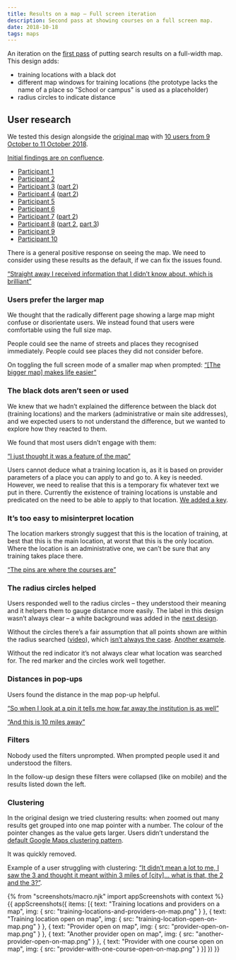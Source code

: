 ```yaml
---
title: Results on a map – Full screen iteration
description: Second pass at showing courses on a full screen map.
date: 2018-10-18
tags: maps
---
```


An iteration on the [first pass](/find-teacher-training/experimental-map/) of putting search results on a full-width map. This design adds:

* training locations with a black dot
* different map windows for training locations (the prototype lacks the name of a place so "School or campus" is used as a placeholder)
* radius circles to indicate distance

## User research

We tested this design alongside the [original map](/find-teacher-training/map-original) with [10 users from 9 October to 11 October 2018](https://lookback.io/dfe-digital/r4-live-routes-in).

[Initial findings are on confluence](https://dfedigital.atlassian.net/wiki/spaces/BaT/pages/615219275/First+round+on+location).

* [Participant 1](https://lookback.io/watch/AprAGdLxxz9FdxGLJ)
* [Participant 2](https://lookback.io/watch/u9cZaEQQRZGDofaKP)
* [Participant 3](https://lookback.io/watch/ASAKdsr783jwsPMxh) ([part 2](https://lookback.io/watch/E9934fSeb3Zu5ubP4))
* [Participant 4](https://lookback.io/watch/SQSacPWpZoagWWb7y) ([part 2](https://lookback.io/watch/Z7hgQ6xFz5fxBjw48))
* [Participant 5](https://lookback.io/watch/GiTRz4TGGFdkWrQAy)
* [Participant 6](https://lookback.io/watch/6fpoe9h3RPnvRxAti)
* [Participant 7](https://lookback.io/watch/FCQB8Q5DTjkDAD44w) ([part 2](https://lookback.io/watch/MhCQ6R6gRASHmxxuX))
* [Participant 8](https://lookback.io/watch/ZJAPjZSHPkKiDiNXk) ([part 2](https://lookback.io/watch/mgtvefiPnJvgREmih), [part 3](https://lookback.io/watch/eXcRdhFDjFx8H8rXP))
* [Participant 9](https://lookback.io/watch/aMhWcCjxknPF69zsy)
* [Participant 10](https://lookback.io/watch/JXJFEQMvzDBk8HH32)

There is a general positive response on seeing the map. We need to consider using these results as the default, if we can fix the issues found.

[“Straight away I received information that I didn’t know about, which is brilliant”](https://lookback.io/watch/GiTRz4TGGFdkWrQAy?t=32m5.36s)

### Users prefer the larger map

We thought that the radically different page showing a large map might confuse or disorientate users. We instead found that users were comfortable using the full size map.

People could see the name of streets and places they recognised immediately. People could see places they did not consider before.

On toggling the full screen mode of a smaller map when prompted: [“\[The bigger map\] makes life easier”](https://lookback.io/watch/GiTRz4TGGFdkWrQAy?t=33m26.05s)

### The black dots aren’t seen or used

We knew that we hadn’t explained the difference between the black dot (training locations) and the markers (administrative or main site addresses), and we expected users to not understand the difference, but we wanted to explore how they reacted to them.

We found that most users didn’t engage with them:

[“I just thought it was a feature of the map”](https://lookback.io/watch/6fpoe9h3RPnvRxAti?t=28m39.88s)

Users cannot deduce what a training location is, as it is based on provider parameters of a place you can apply to and go to. A key is needed. However, we need to realise that this is a temporary fix whatever text we put in there. Currently the existence of training locations is unstable and predicated on the need to be able to apply to that location. [We added a key](/find-teacher-training/map-2).

### It’s too easy to misinterpret location

The location markers strongly suggest that this is the location of training, at best that this is the main location, at worst that this is the only location. Where the location is an administrative one, we can’t be sure that any training takes place there.

[“The pins are where the courses are”](https://lookback.io/watch/6fpoe9h3RPnvRxAti?t=30m7.54s)

### The radius circles helped

Users responded well to the radius circles – they understood their meaning and it helpers them to gauge distance more easily. The label in this design wasn’t always clear – a white background was added in the [next design](/find-teacher-training/map-2).

Without the circles there’s a fair assumption that all points shown are within the radius searched ([video](https://lookback.io/watch/GiTRz4TGGFdkWrQAy?t=27m43.27s)), which [isn’t always the case](https://lookback.io/watch/GiTRz4TGGFdkWrQAy?t=30m27.11s). [Another example](https://lookback.io/watch/u9cZaEQQRZGDofaKP?t=53m34s).

Without the red indicator it’s not always clear what location was searched for. The red marker and the circles work well together.

### Distances in pop-ups

Users found the distance in the map pop-up helpful.

[“So when I look at a pin it tells me how far away the institution is as well”](https://lookback.io/watch/GiTRz4TGGFdkWrQAy?t=40m39.85s)

[“And this is 10 miles away”](https://lookback.io/watch/2y5X6M8ZqsKpthh3Q?t=1m12.15s)

### Filters

Nobody used the filters unprompted. When prompted people used it and understood the filters.

In the follow-up design these filters were collapsed (like on mobile) and the results listed down the left.

### Clustering

In the original design we tried clustering results: when zoomed out many results get grouped into one map pointer with a number. The colour of the pointer changes as the value gets larger. Users didn’t understand the [default Google Maps clustering pattern](https://developers.google.com/maps/documentation/javascript/marker-clustering).

It was quickly removed.

Example of a user struggling with clustering: [“It didn’t mean a lot to me, I saw the 3 and thought it meant within 3 miles of \[city\]… what is that, the 2 and the 3?”](https://lookback.io/watch/u9cZaEQQRZGDofaKP?t=57m9.02s).

{% from "screenshots/macro.njk" import appScreenshots with context %}
{{ appScreenshots({
  items: [{
    text: "Training locations and providers on a map",
    img: { src: "training-locations-and-providers-on-map.png" }
  }, {
    text: "Training location open on map",
    img: { src: "training-location-open-on-map.png" }
  }, {
    text: "Provider open on map",
    img: { src: "provider-open-on-map.png" }
  }, {
    text: "Another provider open on map",
    img: { src: "another-provider-open-on-map.png" }
  }, {
    text: "Provider with one course open on map",
    img: { src: "provider-with-one-course-open-on-map.png" }
  }]
}) }}
